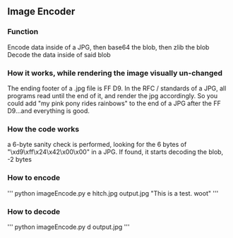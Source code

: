 ## Image Encoder
### Function
Encode data inside of a JPG, then base64 the blob, then zlib the blob
Decode the data inside of said blob

### How it works, while rendering the image visually un-changed
The ending footer of a .jpg file is FF D9. In the RFC / standards of a JPG, all programs read until the end of it, and render the jpg accordingly. So you could add "my pink pony rides rainbows" to the end of a JPG after the FF D9...and everything is good.

### How the code works
a 6-byte sanity check is performed, looking for the 6 bytes of "\xd9\xff\x24\x42\x00\x00" in a JPG. If found, it starts decoding the blob, -2 bytes

### How to encode
'''
python imageEncode.py e hitch.jpg output.jpg "This is a test. woot"
'''

### How to decode

'''
python imageEncode.py d output.jpg
'''
